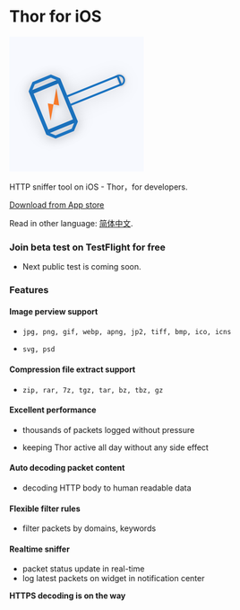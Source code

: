 # Thor for iOS

![](thor_logo.png)

HTTP sniffer tool on iOS - Thor，for developers.

[Download from App store](https://itunes.apple.com/app/id1210562295)

Read in other language: [简体中文](README.zh-cn.md).


### Join beta test on TestFlight for free

* Next public test is coming soon.

<!-- * Send your email address to beta@pixelcyber.com. -->

<!-- * [Create issues](https://github.com/PixelCyber/Thor/issues/new) and paste your email address. -->


### Features

#### Image perview support

* `jpg, png, gif, webp, apng, jp2, tiff, bmp, ico, icns`

* `svg, psd`


#### Compression file extract support

* `zip, rar, 7z, tgz, tar, bz, tbz, gz`


#### Excellent performance

* thousands of packets logged without pressure

* keeping Thor active all day without any side effect


#### Auto decoding packet content

* decoding HTTP body to human readable data


#### Flexible filter rules

* filter packets by domains, keywords


#### Realtime sniffer

* packet status update in real-time
* log latest packets on widget in notification center


**HTTPS decoding is on the way**